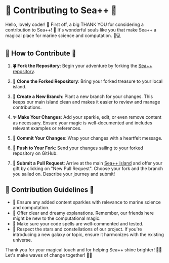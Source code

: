 # 🌸 Contributing to Sea++ 🌸

Hello, lovely coder! 🌟 First off, a big THANK YOU for considering a contribution to Sea++! 🎉 It's wonderful souls like you that make Sea++ a magical place for marine science and computation. 🌊💻

## 🌈 How to Contribute 🌈

1. **🍀 Fork the Repository**: Begin your adventure by forking the [Sea++ repository](YOUR_GITHUB_REPO_LINK_HERE).

2. **🚀 Clone the Forked Repository**: Bring your forked treasure to your local island.

3. **🌱 Create a New Branch**: Plant a new branch for your changes. This keeps our main island clean and makes it easier to review and manage contributions.

4. **✨ Make Your Changes**: Add your sparkle, edit, or even remove content as necessary. Ensure your magic is well-documented and includes relevant examples or references.

5. **💌 Commit Your Changes**: Wrap your changes with a heartfelt message.

6. **🌊 Push to Your Fork**: Send your changes sailing to your forked repository on GitHub.

7. **🎁 Submit a Pull Request**: Arrive at the main [Sea++ island](YOUR_GITHUB_REPO_LINK_HERE) and offer your gift by clicking on "New Pull Request". Choose your fork and the branch you sailed on. Describe your journey and submit!

## 🍄 Contribution Guidelines 🍄

- 🐚 Ensure any added content sparkles with relevance to marine science and computation.
- 🦄 Offer clear and dreamy explanations. Remember, our friends here might be new to the computational magic.
- 🐠 Make sure your code spells are well-commented and tested.
- 🌟 Respect the stars and constellations of our project. If you're introducing a new galaxy or topic, ensure it harmonizes with the existing universe.

Thank you for your magical touch and for helping Sea++ shine brighter! 🌟🐳 Let's make waves of change together! 🌊✨
